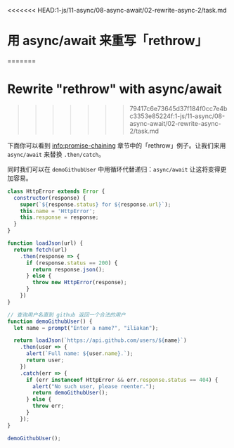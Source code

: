
<<<<<<< HEAD:1-js/11-async/08-async-await/02-rewrite-async-2/task.md
# 用 async/await 来重写「rethrow」
=======
# Rewrite "rethrow" with async/await
>>>>>>> 79417c6e73645d37f184f0cc7e4bc3353e85224f:1-js/11-async/08-async-await/02-rewrite-async-2/task.md

下面你可以看到 <info:promise-chaining> 章节中的「rethrow」例子。让我们来用 `async/await` 来替换 `.then/catch`。

同时我们可以在 `demoGithubUser` 中用循环代替递归：`async/await` 让这将变得更加容易。

```js run
class HttpError extends Error {
  constructor(response) {
    super(`${response.status} for ${response.url}`);
    this.name = 'HttpError';
    this.response = response;
  }
}

function loadJson(url) {
  return fetch(url)
    .then(response => {
      if (response.status == 200) {
        return response.json();
      } else {
        throw new HttpError(response);
      }
    })
}

// 查询用户名直到 github 返回一个合法的用户
function demoGithubUser() {
  let name = prompt("Enter a name?", "iliakan");

  return loadJson(`https://api.github.com/users/${name}`)
    .then(user => {
      alert(`Full name: ${user.name}.`);
      return user;
    })
    .catch(err => {
      if (err instanceof HttpError && err.response.status == 404) {
        alert("No such user, please reenter.");
        return demoGithubUser();
      } else {
        throw err;
      }
    });
}

demoGithubUser();
```
